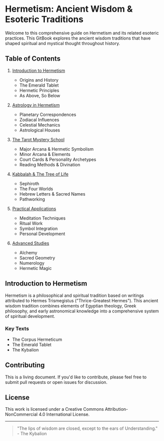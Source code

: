 # Hermetism: Ancient Wisdom & Esoteric Traditions

Welcome to this comprehensive guide on Hermetism and its related esoteric practices. This GitBook explores the ancient wisdom traditions that have shaped spiritual and mystical thought throughout history.

## Table of Contents

1. [Introduction to Hermetism](#introduction-to-hermetism)
   - Origins and History
   - The Emerald Tablet
   - Hermetic Principles
   - As Above, So Below

2. [Astrology in Hermetism](#astrology-in-hermetism)
   - Planetary Correspondences
   - Zodiacal Influences
   - Celestial Mechanics
   - Astrological Houses

3. [The Tarot Mystery School](#the-tarot-mystery-school)
   - Major Arcana & Hermetic Symbolism
   - Minor Arcana & Elements
   - Court Cards & Personality Archetypes
   - Reading Methods & Divination

4. [Kabbalah & The Tree of Life](#kabbalah--the-tree-of-life)
   - Sephiroth
   - The Four Worlds
   - Hebrew Letters & Sacred Names
   - Pathworking

5. [Practical Applications](#practical-applications)
   - Meditation Techniques
   - Ritual Work
   - Symbol Integration
   - Personal Development

6. [Advanced Studies](#advanced-studies)
   - Alchemy
   - Sacred Geometry
   - Numerology
   - Hermetic Magic

## Introduction to Hermetism

Hermetism is a philosophical and spiritual tradition based on writings attributed to Hermes Trismegistus ("Thrice-Greatest Hermes"). This ancient wisdom tradition combines elements of Egyptian theology, Greek philosophy, and early astronomical knowledge into a comprehensive system of spiritual development.

### Key Texts
- The Corpus Hermeticum
- The Emerald Tablet
- The Kybalion

## Contributing

This is a living document. If you'd like to contribute, please feel free to submit pull requests or open issues for discussion.

## License

This work is licensed under a Creative Commons Attribution-NonCommercial 4.0 International License.

---

> "The lips of wisdom are closed, except to the ears of Understanding." - The Kybalion